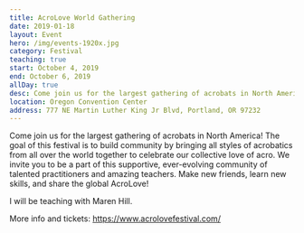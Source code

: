 ```yaml
---
title: AcroLove World Gathering
date: 2019-01-18
layout: Event
hero: /img/events-1920x.jpg
category: Festival
teaching: true
start: October 4, 2019
end: October 6, 2019
allDay: true
desc: Come join us for the largest gathering of acrobats in North America.
location: Oregon Convention Center
address: 777 NE Martin Luther King Jr Blvd, Portland, OR 97232
---
```


Come join us for the largest gathering of acrobats in North America! The goal of this festival is to build community by bringing all styles of acrobatics from all over the world together to celebrate our collective love of acro. We invite you to be a part of this supportive, ever-evolving community of talented practitioners and amazing teachers. Make new friends, learn new skills, and share the global AcroLove!

I will be teaching with Maren Hill.

More info and tickets:
https://www.acrolovefestival.com/
